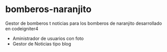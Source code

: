 # bomberos-naranjito
Gestor de bomberos t noticias  para los bomberos de naranjito desarrollado en codeigniter4
- Aministrador de usuarios con foto
- Gestor de Noticias tipo blog

